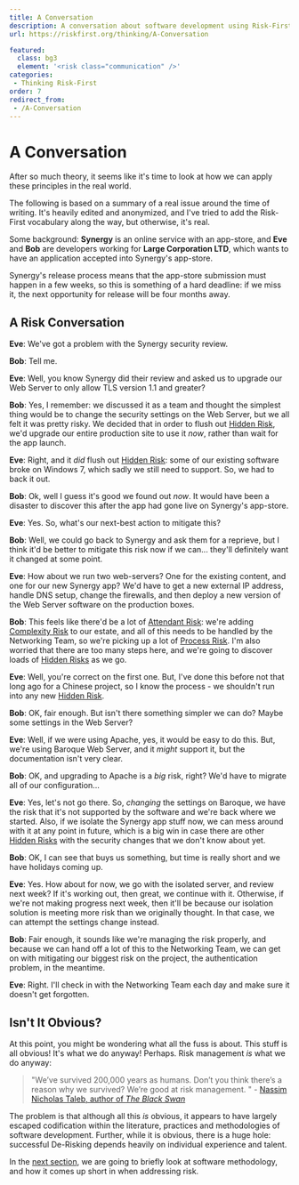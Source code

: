 ```yaml
---
title: A Conversation
description: A conversation about software development using Risk-First vocabulary.
url: https://riskfirst.org/thinking/A-Conversation

featured: 
  class: bg3
  element: '<risk class="communication" />'
categories: 
 - Thinking Risk-First
order: 7
redirect_from: 
 - /A-Conversation
---
```



# A Conversation

After so much theory, it seems like it's time to look at how we can apply these principles in the real world.

The following is based on a summary of a real issue around the time of writing.  It's heavily edited and anonymized, and I've tried to add the Risk-First vocabulary along the way, but otherwise, it's real.

Some background:  **Synergy** is an online service with an app-store, and **Eve** and **Bob** are developers working for **Large Corporation LTD**, which wants to have an application accepted into Synergy's app-store.  

Synergy's release process means that the app-store submission must happen in a few weeks, so this is something of a hard deadline: if we miss it, the next opportunity for release will be four months away.

## A Risk Conversation

**Eve**:  We've got a problem with the Synergy security review.  

**Bob**:  Tell me.

**Eve**:  Well, you know Synergy did their review and asked us to upgrade our Web Server to only allow TLS version 1.1 and greater?  

**Bob**:  Yes, I remember:   we discussed it as a team and thought the simplest thing would be to change the security settings on the Web Server, but we all felt it was pretty risky.  We decided that in order to flush out [Hidden Risk](../thinking/Glossary.md#hidden-risk), we'd upgrade our entire production site to use it _now_, rather than wait for the app launch.

**Eve**:  Right, and it _did_ flush out [Hidden Risk](../thinking/Glossary.md#hidden-risk): some of our existing software broke on Windows 7, which sadly we still need to support.  So, we had to back it out.

**Bob**:  Ok, well I guess it's good we found out _now_.  It would have been a disaster to discover this after the app had gone live on Synergy's app-store.

**Eve**:  Yes.  So, what's our next-best action to mitigate this?  

**Bob**:  Well, we could go back to Synergy and ask them for a reprieve, but I think it'd be better to mitigate this risk now if we can... they'll definitely want it changed at some point.

**Eve**:  How about we run two web-servers?  One for the existing content, and one for our new Synergy app?  We'd have to get a new external IP address, handle DNS setup, change the firewalls, and then deploy a new version of the Web Server software on the production boxes.

**Bob**:  This feels like there'd be a lot of [Attendant Risk](../thinking/Glossary.md#attendant-risk):  we're adding [Complexity Risk](../risks/Complexity-Risk.md) to our estate, and all of this needs to be handled by the Networking Team, so we're picking up a lot of [Process Risk](../risks/Process-Risk.md).  I'm also worried that there are too many steps here, and we're going to discover loads of [Hidden Risks](../thinking/Glossary.md#hidden-risk) as we go.

**Eve**:  Well, you're correct on the first one.  But, I've done this before not that long ago for a Chinese project, so I know the process - we shouldn't run into any new [Hidden Risk](../thinking/Glossary.md#hidden-risk).

**Bob**:  OK, fair enough.  But isn't there something simpler we can do?  Maybe some settings in the Web Server?

**Eve**:  Well, if we were using Apache, yes, it would be easy to do this.  But, we're using Baroque Web Server, and it _might_ support it, but the documentation isn't very clear.

**Bob**:  OK, and upgrading to Apache is a _big_ risk, right?  We'd have to migrate all of our configuration... 

**Eve**:  Yes, let's not go there.  So, _changing_ the settings on Baroque, we have the risk that it's not supported by the software and we're back where we started.  Also, if we isolate the Synergy app stuff now, we can mess around with it at any point in future, which is a big win in case there are other [Hidden Risks](../thinking/Glossary.md#hidden-risk) with the security changes that we don't know about yet.

**Bob**:  OK, I can see that buys us something, but time is really short and we have holidays coming up.  

**Eve**:  Yes. How about for now, we go with the isolated server, and review next week?  If it's working out, then great, we continue with it.  Otherwise, if we're not making progress next week, then it'll be because our isolation solution is meeting more risk than we originally thought.   In that case, we can attempt the settings change instead.

**Bob**:  Fair enough, it sounds like we're managing the risk properly, and because we can hand off a lot of this to the Networking Team, we can get on with mitigating our biggest risk on the project, the authentication problem, in the meantime.

**Eve**:  Right.  I'll check in with the Networking Team each day and make sure it doesn't get forgotten.

## Isn't It Obvious?

At this point, you might be wondering what all the fuss is about.   This stuff is all obvious!  It's what we do anyway!  Perhaps.  Risk management _is_ what we do anyway: 
 
 > "We’ve survived 200,000 years as humans.  Don’t you think there’s a reason why we survived? We’re good at risk management. " - [Nassim Nicholas Taleb, author of _The Black Swan_](https://www.zerohedge.com/news/2018-03-13/taleb-best-thing-society-bankruptcy-goldman-sachs)
 
The problem is that although all this _is_ obvious, it appears to have largely escaped codification within the literature, practices and methodologies of software development.  Further, while it is obvious, there is a huge hole: successful De-Risking depends heavily on individual experience and talent.  

In the [next section](One-Size-Fits-No-One.md), we are going to briefly look at software methodology, and how it comes up short in when addressing risk.



 